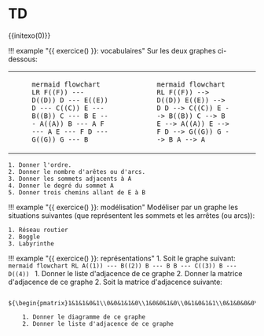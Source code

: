 # TD

{{initexo(0)}}

!!! example "{{ exercice() }}: vocabulaires"
    Sur les deux graphes ci-dessous:
    <table><tr><td>
    <figure markdown>
    ```mermaid
    flowchart LR
    F((F)) --- D((D))
    D --- E((E))
    D --- C((C))
    E --- B((B))
    C --- B
    E --- A((A))
    B --- A
    F --- A
    E --- F
    D --- G((G))
    G --- B
    ```
    </figure>
    </td><td>
    <figure markdown>
    ```mermaid
    flowchart RL
    F((F)) --> D((D))
    E((E)) --> D
    D --> C((C))
    E --> B((B))
    C --> B
    E --> A((A))
    E --> F
    D --> G((G))
    G --> B
    A --> A
    ```
    </figure>
    </td></tr></table>

    1. Donner l'ordre.
    2. Donner le nombre d'arêtes ou d'arcs.
    3. Donner les sommets adjacents à A
    4. Donner le degré du sommet A
    5. Donner trois chemins allant de E à B

!!! example "{{ exercice() }}: modélisation"
    Modéliser par un graphe les situations suivantes (que représentent les sommets et les arrêtes (ou arcs)):
    
    1. Réseau routier
    2. Boggle
    3. Labyrinthe

!!! example "{{ exercice() }}: représentations"
    1. Soit le graphe suivant:
    ```mermaid
    flowchart RL
    A((1)) --- B((2))
    B --- B
    B --- C((3))
    B --- D((4))
    ```
        1. Donner le liste d'adjacence de ce graphe
        2. Donner la matrice d'adjacence de ce graphe
    2. Soit la matrice d'adjacence suivante:

        ${\begin{pmatrix}1&1&1&0&1\\0&0&1&1&0\\1&0&0&1&0\\0&1&0&1&1\\0&1&0&0&0\\\end{pmatrix}}$

        1. Donner le diagramme de ce graphe
        2. Donner le liste d'adjacence de ce graphe

        

